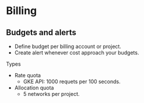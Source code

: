 # Billing


## Budgets and alerts
* Define budget per billing account or project. 
* Create alert whenever cost approach your budgets. 


Types
* Rate quota
  * GKE API: 1000 requets per 100 seconds.
* Allocation quota
  * 5 networks per project. 
